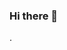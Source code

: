 ### Hi there 👋

<!--
**SrikanthJakka/SrikanthJakka** is a ✨ _special_ ✨ repository because its `README.md` (this file) appears on your GitHub profile.

Here are some ideas to get you started:

- 🔭 I’m currently working on Real-time Drilling application developing in Hadoop systems
- 🌱 I’m currently learning Python for Machine Learning, Data Sceience and Visualization, DBMS, Tableau and PowerBI
- 👯 I’m looking to collaborate on learning opportunities and professional growth in Data Analytics, Statistical Modelling and Daata Sceince
- 🤔 I’m looking for help with Data Structures and Algorithms
- 💬 Ask me about Earth physics or anything, I'm happy to help
- 📫 How to reach me: jsrikanth.cloud@gmail.com
- 😄 Pronouns: Srikanth
- 
-->
.
